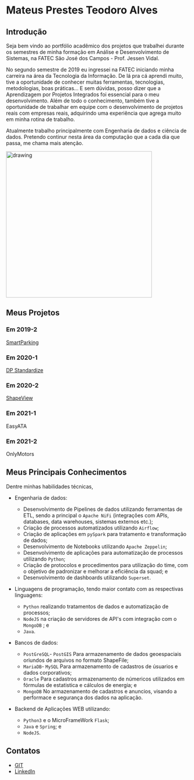 # Mateus Prestes Teodoro Alves

## Introdução
Seja bem vindo ao portfólio acadêmico dos projetos que trabalhei durante os semestres de minha formação em Análise e Desenvolvimento de Sistemas, na FATEC São José dos Campos - Prof. Jessen Vidal.

No segundo semestre de 2019 eu ingressei na FATEC iniciando minha carreira na área da Tecnologia da Informação. De lá pra cá aprendi muito, tive a oportunidade de conhecer muitas ferramentas, tecnologias, metodologias, boas práticas...
E sem dúvidas, posso dizer que a Aprendizagem por Projetos Integrados foi essencial para o meu desenvolvimento. Além de todo o conhecimento, também tive a oportunidade de trabalhar em equipe com o desenvolvimento de projetos reais com empresas reais, adquirindo uma experiência que agrega muito em minha rotina de trabalho.

Atualmente trabalho principalmente com Engenharia de dados e ciência de dados. Pretendo continur nesta área da computação que a cada dia que passa, me chama mais atenção.

<img src="https://user-images.githubusercontent.com/56441534/138391512-64da6254-c230-4c7d-93f9-3586379d07a4.jpg" alt="drawing" width="400"/>
  

## Meus Projetos

### Em 2019-2
[SmartParking](https://github.com/Mateus-Prestes/Portfolio_MateusPrestes/blob/main/API_1-SMARTPARKING.md)

### Em 2020-1
[DP Standardize](https://github.com/Mateus-Prestes/Portfolio_MateusPrestes/blob/main/API_2-DP_Standardize.md)

### Em 2020-2
[ShapeView](https://github.com/Mateus-Prestes/Portfolio_MateusPrestes/blob/main/API_3-SHAPEVIEW.md)

### Em 2021-1
EasyATA

### Em 2021-2
OnlyMotors

## Meus Principais Conhecimentos
Dentre minhas habilidades técnicas, 

- Engenharia de dados:
    - Desenvolvimento de Pipelines de dados utilizando ferramentas de ETL, sendo a principal o ```Apache NiFi``` (integrações com APIs, databases, data warehouses, sistemas externos etc.);
    - Criação de processos automatizados utilizando ```Airflow```;
    - Criação de aplicações em ```pySpark``` para tratamento e transformação de dados;
    - Desenvolvimento de Notebooks utilizando ```Apache Zeppelin```;
    - Desenvolvimento de aplicações para automatização de processos utilizando ```Python```;
    - Criação de protocolos e procedimentos para utilização do time, com o objetivo de padronizar e melhorar a eficiência da squad; e
    - Desenvolvimento de dashboards utilizando ```Superset```.

- Linguagens de programação, tendo maior contato com as respectivas linguagens:
    - ```Python``` realizando tratamentos de dados e automatização de processos;
    - ```NodeJS``` na criação de servidores de API's com integração com o ```MongoDB``` ; e
    - ```Java```.

- Bancos de dados:
    - ```PostGreSQL```- ```PostGIS``` Para armazenamento de dados geoespaciais oriundos de arquivos no formato ShapeFile;
    - ```MariaDB```- ```MySQL``` Para armazenamento de cadastros de úsuarios e dados corporativos;
    - ```Oracle``` Para cadastros armazenamento de númericos utilizados em fórmulas de estatistica e cálculos de energia; e
    - ```MongoDB``` No armazenamento de cadastros e anuncios, visando a performace e segurança dos dados na aplicação.

- Backend de Aplicações WEB utilizando:
    - ```Python3``` e o MicroFrameWork ```Flask```;
    - ```Java``` e ```Spring```; e
    - ```NodeJS```.

## Contatos
* [GIT](https://github.com/Mateus-Prestes)
* [LinkedIn](https://www.linkedin.com/in/mateus-prestes-11569118a/)
